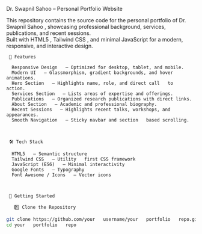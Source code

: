    Dr. Swapnil Sahoo – Personal Portfolio Website

This repository contains the source code for the personal portfolio of   Dr. Swapnil Sahoo  , showcasing professional background, services, publications, and recent sessions.  
Built with   HTML5  ,   Tailwind CSS  , and minimal JavaScript for a modern, responsive, and interactive design.

         

     📌 Features

      Responsive Design   – Optimized for desktop, tablet, and mobile.
      Modern UI   – Glassmorphism, gradient backgrounds, and hover animations.
      Hero Section   – Highlights name, role, and direct call   to   action.
      Services Section   – Lists areas of expertise and offerings.
      Publications   – Organized research publications with direct links.
      About Section   – Academic and professional biography.
      Recent Sessions   – Highlights recent talks, workshops, and appearances.
      Smooth Navigation   – Sticky navbar and section   based scrolling.

         

     🛠️ Tech Stack

      HTML5   – Semantic structure
      Tailwind CSS   – Utility   first CSS framework
      JavaScript (ES6)   – Minimal interactivity
      Google Fonts   – Typography
      Font Awesome / Icons   – Vector icons

         

     🚀 Getting Started

       1️⃣ Clone the Repository
```bash
git clone https://github.com/your   username/your   portfolio   repo.git
cd your   portfolio   repo
